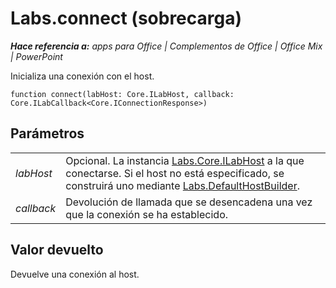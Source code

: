 
# <a name="labs.connect-(overload)"></a>Labs.connect (sobrecarga)

 _**Hace referencia a:** apps para Office | Complementos de Office | Office Mix | PowerPoint_

Inicializa una conexión con el host.

```
function connect(labHost: Core.ILabHost, callback: Core.ILabCallback<Core.IConnectionResponse>)
```


## <a name="parameters"></a>Parámetros


|||
|:-----|:-----|
| _labHost_|Opcional. La instancia [Labs.Core.ILabHost](../../reference/office-mix/labs.core.ilabhost.md) a la que conectarse. Si el host no está especificado, se construirá uno mediante [Labs.DefaultHostBuilder](../../reference/office-mix/labs.defaulthostbuilder.md).|
| _callback_|Devolución de llamada que se desencadena una vez que la conexión se ha establecido.|

## <a name="return-value"></a>Valor devuelto

Devuelve una conexión al host.

